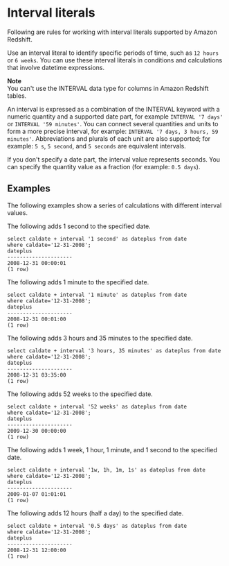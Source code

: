 # Interval literals<a name="r_interval_literals"></a>

Following are rules for working with interval literals supported by Amazon Redshift\.

Use an interval literal to identify specific periods of time, such as `12 hours` or `6 weeks`\. You can use these interval literals in conditions and calculations that involve datetime expressions\. 

**Note**  
You can't use the INTERVAL data type for columns in Amazon Redshift tables\.

 An interval is expressed as a combination of the INTERVAL keyword with a numeric quantity and a supported date part, for example `INTERVAL '7 days'` or `INTERVAL '59 minutes'`\. You can connect several quantities and units to form a more precise interval, for example: `INTERVAL '7 days, 3 hours, 59 minutes'`\. Abbreviations and plurals of each unit are also supported; for example: `5 s`, `5 second`, and `5 seconds` are equivalent intervals\.

If you don't specify a date part, the interval value represents seconds\. You can specify the quantity value as a fraction \(for example: `0.5 days`\)\.

## Examples<a name="section_interval-literals-examples"></a>

The following examples show a series of calculations with different interval values\.

The following adds 1 second to the specified date\.

```
select caldate + interval '1 second' as dateplus from date
where caldate='12-31-2008';
dateplus
---------------------
2008-12-31 00:00:01
(1 row)
```

The following adds 1 minute to the specified date\.

```
select caldate + interval '1 minute' as dateplus from date
where caldate='12-31-2008';
dateplus
---------------------
2008-12-31 00:01:00
(1 row)
```

The following adds 3 hours and 35 minutes to the specified date\.

```
select caldate + interval '3 hours, 35 minutes' as dateplus from date
where caldate='12-31-2008';
dateplus
---------------------
2008-12-31 03:35:00
(1 row)
```

The following adds 52 weeks to the specified date\.

```
select caldate + interval '52 weeks' as dateplus from date
where caldate='12-31-2008';
dateplus
---------------------
2009-12-30 00:00:00
(1 row)
```

The following adds 1 week, 1 hour, 1 minute, and 1 second to the specified date\.

```
select caldate + interval '1w, 1h, 1m, 1s' as dateplus from date
where caldate='12-31-2008';
dateplus
---------------------
2009-01-07 01:01:01
(1 row)
```

The following adds 12 hours \(half a day\) to the specified date\.

```
select caldate + interval '0.5 days' as dateplus from date
where caldate='12-31-2008';
dateplus
---------------------
2008-12-31 12:00:00
(1 row)
```

